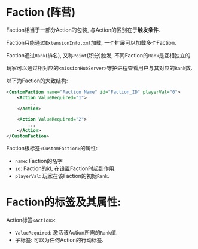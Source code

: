# Faction (阵营)

Faction相当于一部分Action的包装, 与Action的区别在于**触发条件**.

Faction只能通过`ExtensionInfo.xml`加载, 一个扩展可以加载多个Faction.

Faction通过`Rank`(排名), 又称`Point`(积分)触发, 不同Faction的`Rank`是互相独立的.

玩家可以通过相对应的`<missionHubServer>`守护进程查看用户与其对应的`Rank`数.

以下为Faction的大致结构:
~~~xml
<CustomFaction name="Faction Name" id="Faction_ID" playerVal="0">
    <Action ValueRequired="1">
        ...
    </Action>

    <Action ValueRequired="2">
        ...
    </Action>
</CustomFaction>
~~~

Faction根标签`<CustomFaction>`的属性:

- `name`: Faction的名字
- `id`: Faction的id, 在设置Faction时起到作用.
- `playerVal`: 玩家在该Faction的初始`Rank`.

# Faction的标签及其属性:

Action标签`<Action>`: 
- `ValueRequired`: 激活该Action所需的`Rank`值. 
- 子标签: 可以为任何Action的行动标签.